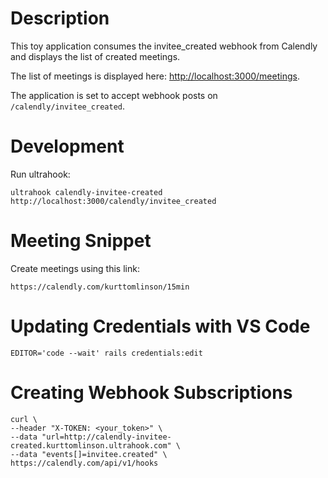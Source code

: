 # Description
This toy application consumes the invitee_created webhook from Calendly and displays the list of created meetings.

The list of meetings is displayed here: [http://localhost:3000/meetings](http://localhost:3000/meetings).

The application is set to accept webhook posts on `/calendly/invitee_created`.

# Development
Run ultrahook:
```
ultrahook calendly-invitee-created http://localhost:3000/calendly/invitee_created
```

# Meeting Snippet
Create meetings using this link:
```
https://calendly.com/kurttomlinson/15min
```

# Updating Credentials with VS Code
```
EDITOR='code --wait' rails credentials:edit
```

# Creating Webhook Subscriptions
```
curl \
--header "X-TOKEN: <your_token>" \
--data "url=http://calendly-invitee-created.kurttomlinson.ultrahook.com" \
--data "events[]=invitee.created" \
https://calendly.com/api/v1/hooks
```
